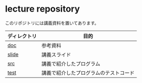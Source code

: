 # **lecture** repository

このリポジトリには講義資料を置いてあります。

ディレクトリ | 目的
----- | -----
[doc](doc) | 参考資料
[slide](slide) | 講義スライド
[src](src) | 講義で紹介したプログラム
[test](test) | 講義で紹介したプログラムのテストコード
